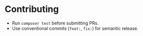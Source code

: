 # Contributing

- Run `composer test` before submitting PRs.
- Use conventional commits (`feat:`, `fix:`) for semantic release.
